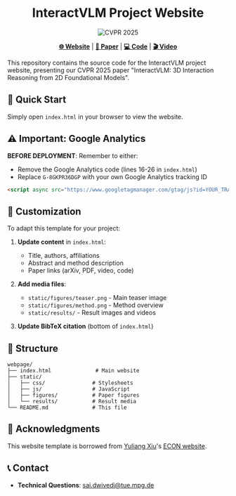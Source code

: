 <div align="center">

# InteractVLM Project Website

<p align="center">
  <img src="https://img.shields.io/badge/CVPR-2025-blue" alt="CVPR 2025">
</p>

[**🌐 Website**](https://interactvlm.is.tue.mpg.de/) | [**📄 Paper**](https://interactvlm.is.tue.mpg.de/media/upload/paper.pdf) | [**💻 Code**](https://github.com/saidwivedi/InteractVLM) | [**🎬 Video**](https://www.youtube.com/embed/brxygxM1nRk)

</div>

This repository contains the source code for the InteractVLM project website, presenting our CVPR 2025 paper "InteractVLM: 3D Interaction Reasoning from 2D Foundational Models".

## 🚀 Quick Start

Simply open `index.html` in your browser to view the website.

## ⚠️ Important: Google Analytics

**BEFORE DEPLOYMENT**: Remember to either:
- Remove the Google Analytics code (lines 16-26 in `index.html`)
- Replace `G-8GKPR36DGP` with your own Google Analytics tracking ID

```html
<script async src="https://www.googletagmanager.com/gtag/js?id=YOUR_TRACKING_ID"></script>
```

## 🎨 Customization

To adapt this template for your project:

1. **Update content** in `index.html`:
   - Title, authors, affiliations
   - Abstract and method description
   - Paper links (arXiv, PDF, video, code)

2. **Add media files**:
   - `static/figures/teaser.png` - Main teaser image
   - `static/figures/method.png` - Method overview
   - `static/results/` - Result images and videos

3. **Update BibTeX citation** (bottom of `index.html`)

## 📁 Structure

```
webpage/
├── index.html              # Main website
├── static/
│   ├── css/               # Stylesheets  
│   ├── js/                # JavaScript
│   ├── figures/           # Paper figures
│   └── results/           # Result media
└── README.md              # This file
```

## 🙏 Acknowledgments

This website template is borrowed from [Yuliang Xiu](https://xiuyuliang.cn)'s [ECON website](https://xiuyuliang.cn/econ/).

## 📞 Contact

- **Technical Questions**: [sai.dwivedi@tue.mpg.de](mailto:sai.dwivedi@tue.mpg.de)
